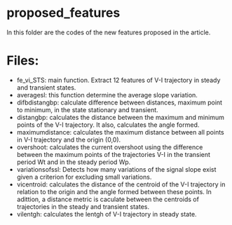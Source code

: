 # proposed_features
In this folder are the codes of the new features proposed in the article.

# Files: 
* fe_vi_STS: main function. Extract 12 features of V-I trajectory in steady and transient states.
* averagesl: this function determine the average slope variation.
* difbdistangbp: calculate difference between distances, maximum point to minimum, in the state stationary and transient.
* distangbp: calculates the distance between the maximum and minimum points of the V-I trajectory. It also, calculates the angle formed.
* maximumdistance: calculates the maximum distance between all points in V-I trajectory and the origin (0,0).
* overshoot: calculates the current overshoot using the difference between the maximum points of the trajectories V-I in the transient 
period Wt and in the steady period Wp.
* variationsofssl: Detects how many variations of the signal slope exist given a criterion for excluding small variations.
* vicentroid: calculates the distance of the centroid of the V-I trajectory in relation to the origin and the angle formed between these 
points. In adittion, a distance metric is caculate between the centroids of trajectories in the steady and transient states.
* vilentgh: calculates the lentgh of V-I trajectory in steady state.
